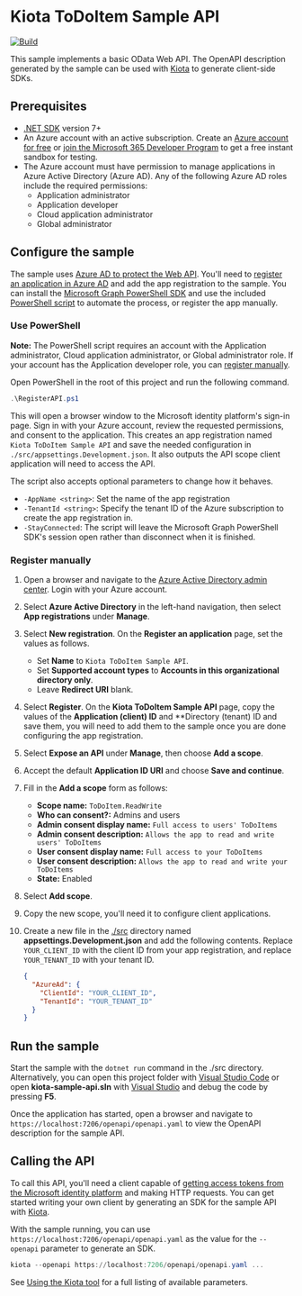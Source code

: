 # Kiota ToDoItem Sample API

[![Build](https://github.com/microsoft/kiota-samples/actions/workflows/dotnet.yml/badge.svg)](https://github.com/microsoft/kiota-samples/actions/workflows/dotnet.yml)

This sample implements a basic OData Web API. The OpenAPI description generated by the sample can be used with [Kiota](https://github.com/microsoft/kiota) to generate client-side SDKs.

## Prerequisites

- [.NET SDK](https://get.dot.net/7) version 7+
- An Azure account with an active subscription. Create an [Azure account for free](https://azure.microsoft.com/free/?WT.mc_id=A261C142F) or [join the Microsoft 365 Developer Program](https://developer.microsoft.com/office/dev-program) to get a free instant sandbox for testing.
- The Azure account must have permission to manage applications in Azure Active Directory (Azure AD). Any of the following Azure AD roles include the required permissions:
  - Application administrator
  - Application developer
  - Cloud application administrator
  - Global administrator

## Configure the sample

The sample uses [Azure AD to protect the Web API](https://docs.microsoft.com/azure/active-directory/develop/scenario-protected-web-api-overview). You'll need to [register an application in Azure AD](https://docs.microsoft.com/azure/active-directory/develop/quickstart-register-app) and add the app registration to the sample. You can install the [Microsoft Graph PowerShell SDK](https://github.com/microsoftgraph/msgraph-sdk-powershell) and use the included [PowerShell script](RegisterAPI.ps1) to automate the process, or register the app manually.

### Use PowerShell

**Note:** The PowerShell script requires an account with the Application administrator, Cloud application administrator, or Global administrator role. If your account has the Application developer role, you can [register manually](#register-manually).

Open PowerShell in the root of this project and run the following command.

```powershell
.\RegisterAPI.ps1
```

This will open a browser window to the Microsoft identity platform's sign-in page. Sign in with your Azure account, review the requested permissions, and consent to the application. This creates an app registration named `Kiota ToDoItem Sample API` and save the needed configuration in `./src/appsettings.Development.json`. It also outputs the API scope client application will need to access the API.

The script also accepts optional parameters to change how it behaves.

- `-AppName <string>`: Set the name of the app registration
- `-TenantId <string>`: Specify the tenant ID of the Azure subscription to create the app registration in.
- `-StayConnected`: The script will leave the Microsoft Graph PowerShell SDK's session open rather than disconnect when it is finished.

### Register manually

1. Open a browser and navigate to the [Azure Active Directory admin center](https://aad.portal.azure.com). Login with your Azure account.
1. Select **Azure Active Directory** in the left-hand navigation, then select **App registrations** under **Manage**.
1. Select **New registration**. On the **Register an application** page, set the values as follows.

    - Set **Name** to `Kiota ToDoItem Sample API`.
    - Set **Supported account types** to **Accounts in this organizational directory only**.
    - Leave **Redirect URI** blank.

1. Select **Register**. On the **Kiota ToDoItem Sample API** page, copy the values of the **Application (client) ID** and **Directory (tenant) ID and save them, you will need to add them to the sample once you are done configuring the app registration.

1. Select **Expose an API** under **Manage**, then choose **Add a scope**.
1. Accept the default **Application ID URI** and choose **Save and continue**.
1. Fill in the **Add a scope** form as follows:

    - **Scope name:** `ToDoItem.ReadWrite`
    - **Who can consent?:** Admins and users
    - **Admin consent display name:** `Full access to users' ToDoItems`
    - **Admin consent description:** `Allows the app to read and write users' ToDoItems`
    - **User consent display name:** `Full access to your ToDoItems`
    - **User consent description:** `Allows the app to read and write your ToDoItems`
    - **State:** Enabled

1. Select **Add scope**.
1. Copy the new scope, you'll need it to configure client applications.
1. Create a new file in the [./src](/src) directory named **appsettings.Development.json** and add the following contents. Replace `YOUR_CLIENT_ID` with the client ID from your app registration, and replace `YOUR_TENANT_ID` with your tenant ID.

    ```json
    {
      "AzureAd": {
        "ClientId": "YOUR_CLIENT_ID",
        "TenantId": "YOUR_TENANT_ID"
      }
    }
    ```

## Run the sample

Start the sample with the `dotnet run` command in the ./src directory. Alternatively, you can open this project folder with [Visual Studio Code](https://code.visualstudio.com/Download) or open **kiota-sample-api.sln** with [Visual Studio](https://visualstudio.microsoft.com/downloads/) and debug the code by pressing **F5**.

Once the application has started, open a browser and navigate to `https://localhost:7206/openapi/openapi.yaml` to view the OpenAPI description for the sample API.

## Calling the API

To call this API, you'll need a client capable of [getting access tokens from the Microsoft identity platform](https://docs.microsoft.com/azure/active-directory/develop/active-directory-v2-protocols) and making HTTP requests. You can get started writing your own client by generating an SDK for the sample API with [Kiota](https://github.com/microsoft/kiota).

With the sample running, you can use `https://localhost:7206/openapi/openapi.yaml` as the value for the `--openapi` parameter to generate an SDK.

```powershell
kiota --openapi https://localhost:7206/openapi/openapi.yaml ...
```

See [Using the Kiota tool](https://microsoft.github.io/kiota/using) for a full listing of available parameters.
